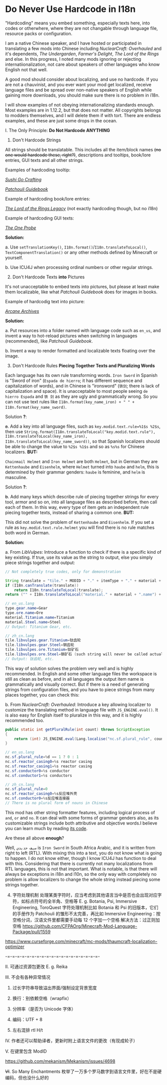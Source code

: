 # Do Never Use Hardcode in I18n

"Hardcoding" means you embed something, especially texts here, into codes or otherwhere, where they are not changable through language file, resource packs or configuration.

I am a native Chinese speaker, and I have hosted or participated in translating a few mods into Chinese including *NuclearCraft: Overhauled* and it's dependents, *The Undergarden*, *Farmer's Delight*, *The Lord of the Rings* and else. In this progress, I noted many mods ignoring or rejecting internatiionalization, not care about speakers of other languages who know English not that well.

A good mod should consider about localizing, and use no hardcode. If you are not a chauvinist, and you ever want your mod get localized, receive language files and be spread over non-native speakers of English while gaining more downloads, you should make sure there is no problem in i18n.

I will show examples of not obeying internationalizing standards enough. Most examples are in 1.12.2, but that does not matter. All copyrights belongs to modders themselves, and I will delete them if with tort. There are endless examples, and these are just some drops in the ocean.

I. The Only Principle: **Do Not Hardcode ANYTHING**

1. Don't Hardcode Strings

All strings should be translatable. This includes all the item/block names ~~(no one would hardcode these, right?)~~, descriptions and tooltips, book/lore entries, GUI texts and all other strings.

Examples of hardcoding tooltip:

[*Sushi Go Crafting*](https://www.curseforge.com/minecraft/mc-mods/sushigocrafting)

[*Patchouli Guidebook*](https://www.curseforge.com/minecraft/mc-mods/patchouli)

Example of hardcoding book/lore entries:

[*The Lord of the Rings Legacy*](https://www.curseforge.com/minecraft/mc-mods/the-lord-of-the-rings-mod-legacy/) (not exactly hardcoding though, but no i18n)

Example of hardcoding GUI texts:

[*The One Probe*](https://www.curseforge.com/minecraft/mc-mods/the-one-probe)

**Solution:**

a. Use `setTranslationKey()`, `I18n.format()`/`I18n.translateToLocal()`, `TextComponentTranslation()` or any other methods defined by Minecraft or yourself.

b. Use ICU4J when processing ordinal numbers or other regular strings.

2. Don't Hardcode Texts **into** Pictures

It's not unacceptable to embed texts into pictures, but please at least make them localizable, like what *Patchouli Guidebook* does for images in books.

Example of hardcodig text into picture:

[*Arcane Archives*](https://www.curseforge.com/minecraft/mc-mods/arcane-archives)

**Solution:**

a. Put resources into a folder named with language code such as `en_us`, and invent a way to hot-reload pictures when switching in languages (recommended), like *Patchouli Guidebook*.

b. Invent a way to render formatted and localizable texts floating over the image.

3. Don't Hardcode Rules **Piecing Together Texts and Pluralizing Words**

Each language has its own rule transforming words. `Iron Sword` in Spanish is "Sword of iron" (`Espada de hierro`; it has different sequence and capitalization of words), and in Chinese is "ironsword" (`铁剑`; there is lack of capitalization and space). It is unacceptable to most people seeing `de hierro Espada` and `铁 剑` as they are ugly and grammatically wrong. So you can not use text rules like `I18n.format(key_name_iron) + " " + I18n.format(key_name_sword)`.

Solution **?**:

~~a~~. Add a key into all language files, such as `key.modid.text.rule=%1$s %2$s`, then use `String.format(I18n.translateToLocal("key.modid.text.rule"), I18n.translateToLocal(key_name_iron), I18n.translateToLocal(key_name_sword))`, so that Spanish localizers should be able to change the value to `%2$s %1$s` and so as `%s%s` for Chinese localizers. **BUT:**

`Chainmail Helmet` and `Iron Helmet` are both `Helmet`, but in German they are `Kettenhaube` and `Eisenhelm`, where `Helmet` turned into `haube` and `helm`, this is determined by their grammar genders: `haube` is feminine, and `helm` is masculine.

Solution **?**:

~~b~~. Add many keys which describe rule of piecing together strings for every tool, armor and so on, into all language files as described before, then call each of them. In this way, every type of item gets an independent rule piecing together texts, instead of sharing a common one. **BUT:**

This did not solve the problem of `Kettenhaube` and `Eisenhelm`. If you set a rule as `key.modid.text.rule.helmet` you will find there is no rule matches both word in German.

**Solution:**

a. From *LibVulpes*: Introduce a function to check if there is a specific kind of key existing. If true, use its value as the string to output, else you simply piece strings together and output:

```java
// Not completely true codes, only for demonstration

String translate = "tile." + MODID + "." + itemType + "." + material + ".name";
if (I18n.canTranslate(translate))
    return I18n.translateToLocal(translate);
return ("" + I18n.translateToLocal("material." + material + ".name") + " " + I18n.translateToLocal("type." + itemType + ".name")).trim();

// en_us.lang
type.gear.name=Gear
type.ore.name=Ore
material.Titanium.name=Titanium
material.Steel.name=Steel
// Output: Titanium Gear, etc.

// zh_cn.lang
tile.libvulpes.gear.Titanium=钛齿轮
tile.libvulpes.gear.Steel=钢齿轮
tile.libvulpes.ore.Titanium=钛矿石
tile.libvulpes.ore.Steel=钢矿石 (such string will never be called actually)
// Output: 钛齿轮, etc.
```

This way of solution solves the problem very well and is highly recommended. In English and some other language files the workspace is still as clean as before, and in all languages the output item name is grammatically and visually correct. But if there is a need of generating strings from configuration files, and you have to piece strings from many places together, you can check this:

b. From *NuclearCraft: Overhauled*: Introduce a key allowing localizer to customize the translating method in language file with `JS_ENGINE.eval()`. It is also easy for English itself to pluralize in this way, and it is highly recommended too.

```java
public static int getPluralRule(int count) throws ScriptException
{
    return (int) JS_ENGINE.eval(Lang.localise("nc.sf.plural_rule", count));
}

// en_us.lang
nc.sf.plural_rule=%d == 1 ? 0 : 1
nc.sf.reactor_casing0=%s reactor casing
nc.sf.reactor_casing1=%s reactor casing
nc.sf.conductor0=%s conductor
nc.sf.conductor1=%s conductors

// zh_cn.lang
nc.sf.plural_rule=0
nc.sf.reactor_casing0=%s反应堆外壳
nc.sf.conductor0=%s反应堆连接器
// There is no plural form of nouns in Chinese
```

This mod has other string formatter features, including logical process of `and`, `or` and `no`. It can deal with some forms of grammar genders also, as its customizable strings include both attributive and objective words.I believe you can learn much by reading [its code](https://github.com/tomdodd4598/NuclearCraft/blob/1.12.2o/src/main/java/nc/util/I18nHelper.java).

Are these all above **enough**?

Well, `سيف حديدي` is `Iron Sword` in South Africa Arabic, and it is written from right to left (RTL). With mixing this into a text, you do not know what is going to happen. I do not know either, though I know ICU4J has function to deal with this. Considering that there is currently not many localizations from RTL languages, this is not that important. What is notable, is that there will always be exceptions in i18n and l10n, so the only way with completely no problem is allow localizers to change the whole string instead piecing some strings together.

4. 字符处理机制
处理某类字符时，应当考虑到其他语言当中是否也会出现对应字符，如标点符号的全半角、空格等
E. g. Botania, Psi, Immersive Engineering, ToroQuest
字符处理机制比如 Botania 和 Psi 的旧版本，它们的手册作为 Patchouli 的雏形不太完善，再比如 Immersive Engineering：按空格分词，汉语文件里都需要手动每 12 个字加一个空格
解决方法：过正则加空格 https://github.com/CFPAOrg/Minecraft-Mod-Language-Package/pull/1559

https://www.curseforge.com/minecraft/mc-mods/thaumcraft-localization-optimizer

-=-=-=-=-=-=-=-=-=-=-=-=-=-=-=-=-=-=-=-

II. 可通过资源包更改
E. g. Reika

III. 不会有各种异常情况

1. 过长字符串导致溢出界面/强制设定背景宽度

2. 换行：别依赖空格（wrapfix）

3. 分辨率（是否为 Unicode 字体）

4. 编码：UTF + 8

5. 左右混排 rtl H/t

IV. 作者还可以帮助译者，更新时附上语言文件的更改（有现成轮子）

V. 在键里包含 ModID

https://github.com/mekanism/Mekanism/issues/4698

~~VI~~. So Many Enchantments 枚举了一万多个罗马数字到语言文件里，好在不是硬编码，但也没什么好的